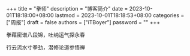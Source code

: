 +++
title = "拳师"
description = "博客简介"
date = 2023-10-01T18:18:00+08:00
lastmod = 2023-10-01T18:18:53+08:00
categories = ["周报"]
draft = false
authors = ["iTBoyer"]
password = ""
+++

拳藉密谱八段锦，吐纳运气探永春 

行云流水寸拳劲，潜修论道参悟禅 

